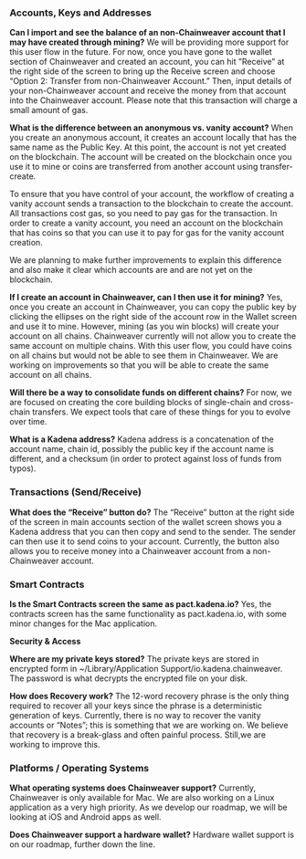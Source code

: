 ### **Accounts, Keys and Addresses**

**Can I import and see the balance of an non-Chainweaver account that I may have created through mining?**
We will be providing more support for this user flow in the future. For now, once you have gone to the wallet section of Chainweaver and created an account, you can hit ”Receive” at the right side of the screen to bring up the Receive screen and choose “Option 2: Transfer from non-Chainweaver Account.” Then, input details of your non-Chainweaver account and receive the money from that account into the Chainweaver account. Please note that this transaction will charge a small amount of gas.

**What is the difference between an anonymous vs. vanity account?**
When you create an anonymous account, it creates an account locally that has the same name as the Public Key.  At this point, the account is not yet created on the blockchain. The account will be created on the blockchain once you use it to mine or coins are transferred from another account using transfer-create.

To ensure that you have control of your account, the workflow of creating a vanity account sends a transaction to the blockchain to create the account. All transactions cost gas, so you need to pay gas for the transaction.  In order to create a vanity account, you need an account on the blockchain that has coins so that you can use it to pay for gas for the vanity account creation.

We are planning to make further improvements to explain this difference  and also make it clear which accounts are and are not yet on the blockchain.

**If I create an account in Chainweaver, can I then use it for mining?**
Yes, once you create an account in Chainweaver, you can copy the public key by clicking the ellipses on the right side of the account row in the Wallet screen and use it to mine. However, mining (as you win blocks) will create your account on all chains. Chainweaver currently will not allow you to create the same account on multiple chains. With this user flow, you could have coins on all chains but would not be able to see them in Chainweaver. We are working on improvements so that you will be able to create the same account on all chains.

**Will there be a way to consolidate funds on different chains?**
For now, we are focused on creating the core building blocks of single-chain and cross-chain transfers. We expect tools that care of these things for you to evolve over time.

**What is a Kadena address?**
Kadena address is a concatenation of the account name, chain id, possibly the public key if the account name is different, and a checksum (in order to protect against loss of funds from typos).


### **Transactions (Send/Receive)**

**What does the “Receive” button do?**
The “Receive” button at the right side of the screen in main accounts section of the wallet screen shows you a Kadena address that you can then copy and send to the sender. The sender can then use it to send coins to your account. Currently, the button also allows you to receive money into a Chainweaver account from a non-Chainweaver account. 


### **Smart Contracts**

**Is the Smart Contracts screen the same as pact.kadena.io?**
Yes, the contracts screen has the same functionality as pact.kadena.io, with some minor changes for the Mac application.


**Security & Access**

**Where are my private keys stored?**
The private keys are stored in encrypted form in ~/Library/Application Support/io.kadena.chainweaver. The password is what decrypts the encrypted file on your disk.

**How does Recovery work?**
The 12-word recovery phrase is the only thing required to recover all your keys since the phrase is a deterministic generation of keys. Currently, there is no way to recover the vanity accounts or “Notes”; this is something that we are working on. We believe that recovery is a break-glass and often painful process. Still,we are working to improve this.


### **Platforms / Operating Systems**

**What operating systems does Chainweaver support?**
Currently, Chainweaver is only available for Mac. We are also working on a Linux application as a very high priority.  As we develop our roadmap, we will be looking at iOS and Android apps as well.

**Does Chainweaver support a hardware wallet?**
Hardware wallet support is on our roadmap, further down the line.